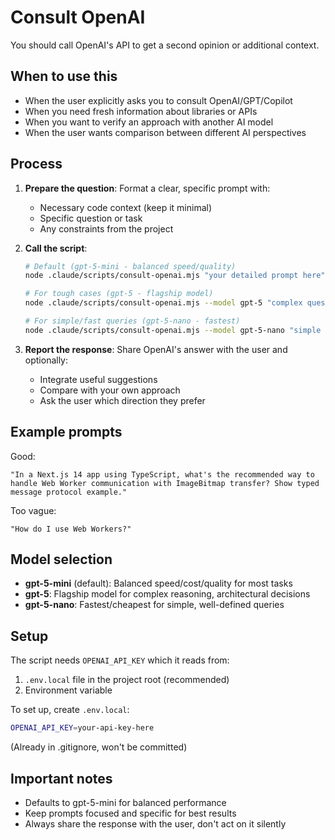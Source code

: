 # Consult OpenAI

You should call OpenAI's API to get a second opinion or additional context.

## When to use this

- When the user explicitly asks you to consult OpenAI/GPT/Copilot
- When you need fresh information about libraries or APIs
- When you want to verify an approach with another AI model
- When the user wants comparison between different AI perspectives

## Process

1. **Prepare the question**: Format a clear, specific prompt with:
   - Necessary code context (keep it minimal)
   - Specific question or task
   - Any constraints from the project

2. **Call the script**:
   ```bash
   # Default (gpt-5-mini - balanced speed/quality)
   node .claude/scripts/consult-openai.mjs "your detailed prompt here"

   # For tough cases (gpt-5 - flagship model)
   node .claude/scripts/consult-openai.mjs --model gpt-5 "complex question"

   # For simple/fast queries (gpt-5-nano - fastest)
   node .claude/scripts/consult-openai.mjs --model gpt-5-nano "simple question"
   ```

3. **Report the response**: Share OpenAI's answer with the user and optionally:
   - Integrate useful suggestions
   - Compare with your own approach
   - Ask the user which direction they prefer

## Example prompts

Good:
```
"In a Next.js 14 app using TypeScript, what's the recommended way to handle Web Worker communication with ImageBitmap transfer? Show typed message protocol example."
```

Too vague:
```
"How do I use Web Workers?"
```

## Model selection

- **gpt-5-mini** (default): Balanced speed/cost/quality for most tasks
- **gpt-5**: Flagship model for complex reasoning, architectural decisions
- **gpt-5-nano**: Fastest/cheapest for simple, well-defined queries

## Setup

The script needs `OPENAI_API_KEY` which it reads from:
1. `.env.local` file in the project root (recommended)
2. Environment variable

To set up, create `.env.local`:
```bash
OPENAI_API_KEY=your-api-key-here
```

(Already in .gitignore, won't be committed)

## Important notes

- Defaults to gpt-5-mini for balanced performance
- Keep prompts focused and specific for best results
- Always share the response with the user, don't act on it silently
